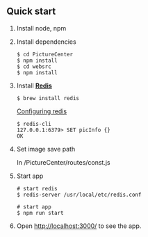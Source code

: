 ## Quick start

1. Install node, npm

2. Install dependencies

   ```shell
   $ cd PictureCenter
   $ npm install
   $ cd websrc
   $ npm install
   ```

3. Install [**Redis**](http://redis.io/)

   ```shell
   $ brew install redis
   ```

   [Configuring redis](https://medium.com/@petehouston/install-and-config-redis-on-mac-os-x-via-homebrew-eb8df9a4f298)

   ```shell
   $ redis-cli
   127.0.0.1:6379> SET picInfo {}
   OK
   ```

4. Set image save path

   In /PictureCenter/routes/const.js

5. Start app

   ```shell
   # start redis
   $ redis-server /usr/local/etc/redis.conf
   
   # start app
   $ npm run start
   ```

6. Open <http://localhost:3000/> to see the app.
